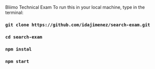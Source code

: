 Bliimo Technical Exam
To run this in your local machine, type in the terminal:
### `git clone https://github.com/idajimenez/search-exam.git`
### `cd search-exam`
### `npm instal`
### `npm start`
